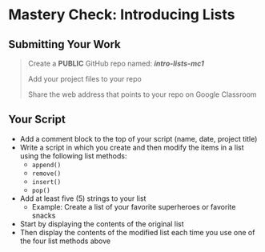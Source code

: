 # Mastery Check: Introducing Lists

## Submitting Your Work
> Create a **PUBLIC** GitHub repo named: ***intro-lists-mc1***
>
> Add your project files to your repo
> 
> Share the web address that points to your repo on Google Classroom

## Your Script

- Add a comment block to the top of your script (name, date, project title)
- Write a script in which you create and then modify the items in a list using the following list methods:
  - `append()`
  - `remove()`
  - `insert()`
  - `pop()`
- Add at least five (5) strings to your list
  - Example: Create a list of your favorite superheroes or favorite snacks
- Start by displaying the contents of the original list
- Then display the contents of the modified list each time you use one of the four list methods above

